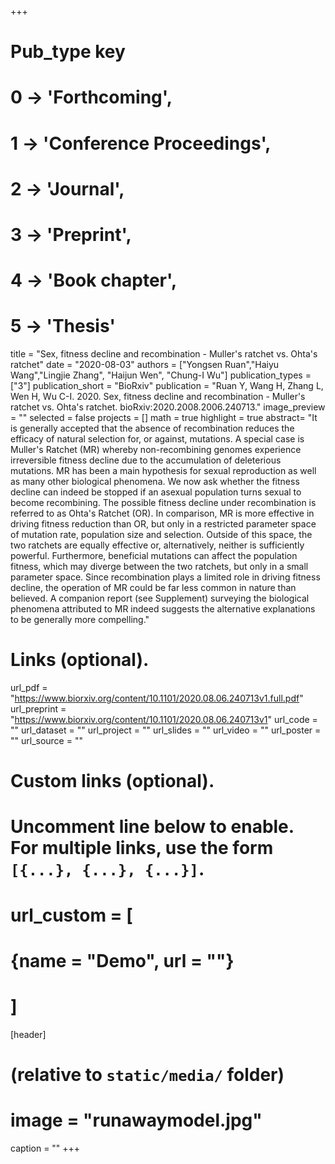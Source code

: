 +++
# Pub_type key
# 0 -> 'Forthcoming',
# 1 -> 'Conference Proceedings',
# 2 -> 'Journal',
# 3 -> 'Preprint',
# 4 -> 'Book chapter',
# 5 -> 'Thesis'


title = "Sex, fitness decline and recombination - Muller's ratchet vs. Ohta's ratchet"
date = "2020-08-03"
authors = ["Yongsen Ruan","Haiyu Wang","Lingjie Zhang", "Haijun Wen", "Chung-I Wu"]
publication_types = ["3"]
publication_short = "BioRxiv"
publication = "Ruan Y, Wang H, Zhang L, Wen H, Wu C-I. 2020. Sex, fitness decline and recombination - Muller's ratchet vs. Ohta's ratchet. bioRxiv:2020.2008.2006.240713."
image_preview = ""
selected = false
projects = []
math = true
highlight = true
abstract= "It is generally accepted that the absence of recombination reduces the efficacy of natural selection for, or against, mutations. A special case is Muller's Ratchet (MR) whereby non-recombining genomes experience irreversible fitness decline due to the accumulation of deleterious mutations. MR has been a main hypothesis for sexual reproduction as well as many other biological phenomena. We now ask whether the fitness decline can indeed be stopped if an asexual population turns sexual to become recombining. The possible fitness decline under recombination is referred to as Ohta's Ratchet (OR). In comparison, MR is more effective in driving fitness reduction than OR, but only in a restricted parameter space of mutation rate, population size and selection. Outside of this space, the two ratchets are equally effective or, alternatively, neither is sufficiently powerful. Furthermore, beneficial mutations can affect the population fitness, which may diverge between the two ratchets, but only in a small parameter space. Since recombination plays a limited role in driving fitness decline, the operation of MR could be far less common in nature than believed. A companion report (see Supplement) surveying the biological phenomena attributed to MR indeed suggests the alternative explanations to be generally more compelling."

# Links (optional).
url_pdf = "https://www.biorxiv.org/content/10.1101/2020.08.06.240713v1.full.pdf"
url_preprint = "https://www.biorxiv.org/content/10.1101/2020.08.06.240713v1"
url_code = ""
url_dataset = ""
url_project = ""
url_slides = ""
url_video = ""
url_poster = ""
url_source = ""

# Custom links (optional).
#   Uncomment line below to enable. For multiple links, use the form `[{...}, {...}, {...}]`.
# url_custom = [
# {name = "Demo", url = ""}
# ]

[header]
# (relative to `static/media/` folder)
# image = "runawaymodel.jpg"
caption = ""
+++
